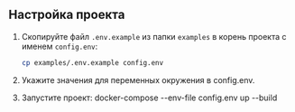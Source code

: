 ## Настройка проекта

1. Скопируйте файл `.env.example` из папки `examples` в корень проекта с именем `config.env`:
   ```bash
   cp examples/.env.example config.env

2. Укажите значения для переменных окружения в config.env.

3. Запустите проект: docker-compose --env-file config.env up --build
